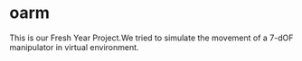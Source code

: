 # oarm
This is our Fresh Year Project.We tried to simulate the movement of a 7-dOF manipulator in virtual environment.
